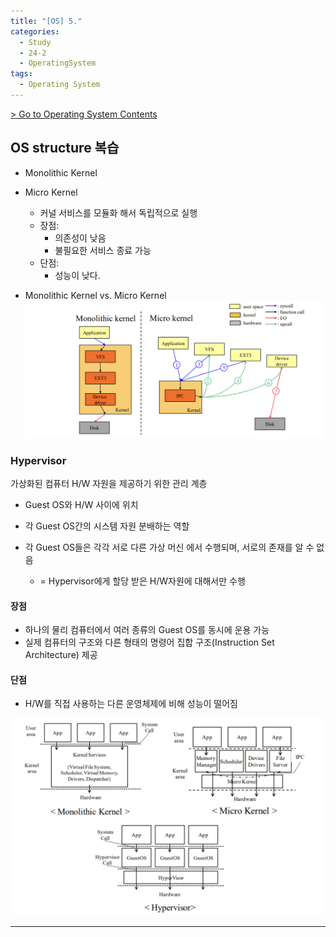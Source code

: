 ```yaml
---
title: "[OS] 5."
categories:
  - Study
  - 24-2
  - OperatingSystem
tags:
  - Operating System
---
```


[> Go to Operating System Contents](../)


## OS structure 복습
- Monolithic Kernel

- Micro Kernel
  - 커널 서비스를 모듈화 해서 독립적으로 실행
  - 장점:
    - 의존성이 낮음
    - 불필요한 서비스 종료 가능
  - 단점:
    - 성능이 낮다.    

- Monolithic Kernel vs. Micro Kernel
![](/assets/imgs/OS/MonoMicroDif.png)

### Hypervisor
가상화된 컴퓨터 H/W 자원을 제공하기 위한 관리 계층
- Guest OS와 H/W 사이에 위치
- 각 Guest OS간의 시스템 자원 분배하는 역할

- 각 Guest OS들은 각각 서로 다른 가상 머신 에서 수행되며, 서로의 존재를 알 수 없음
  - = Hypervisor에게 할당 받은 H/W자원에 대해서만 수행

#### 장점
- 하나의 물리 컴퓨터에서 여러 종류의 Guest OS를 동시에 운용 가능
- 실제 컴퓨터의 구조와 다른 형태의 명령어 집합 구조(Instruction Set Architecture) 제공

#### 단점
- H/W를 직접 사용하는 다른 운영체제에 비해 성능이 떨어짐

![](/assets/imgs/OS/MMHComp.png)

---


